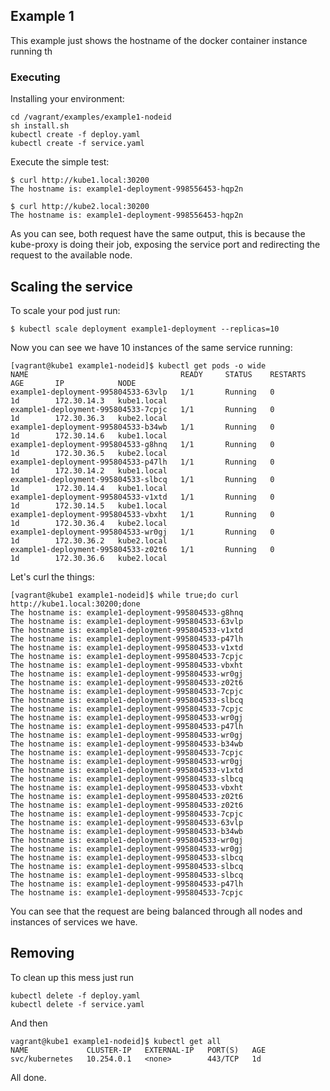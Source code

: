 ## Example 1 ##

This example just shows the hostname of the docker container instance running th

### Executing ###

Installing your environment:

```shell
cd /vagrant/examples/example1-nodeid
sh install.sh
kubectl create -f deploy.yaml
kubectl create -f service.yaml
```

Execute the simple test:
```shell
$ curl http://kube1.local:30200
The hostname is: example1-deployment-998556453-hqp2n

$ curl http://kube2.local:30200
The hostname is: example1-deployment-998556453-hqp2n
```
As you can see, both request have the same output, this is because the kube-proxy is doing their job, exposing the service port and redirecting the request to the available node.

## Scaling the service ##

To scale your pod just run: 

```shell
$ kubectl scale deployment example1-deployment --replicas=10
```

Now you can see we have 10 instances of the same service running:
```shell
[vagrant@kube1 example1-nodeid]$ kubectl get pods -o wide
NAME                                  READY     STATUS    RESTARTS   AGE       IP            NODE
example1-deployment-995804533-63vlp   1/1       Running   0          1d        172.30.14.3   kube1.local
example1-deployment-995804533-7cpjc   1/1       Running   0          1d        172.30.36.3   kube2.local
example1-deployment-995804533-b34wb   1/1       Running   0          1d        172.30.14.6   kube1.local
example1-deployment-995804533-g8hnq   1/1       Running   0          1d        172.30.36.5   kube2.local
example1-deployment-995804533-p47lh   1/1       Running   0          1d        172.30.14.2   kube1.local
example1-deployment-995804533-slbcq   1/1       Running   0          1d        172.30.14.4   kube1.local
example1-deployment-995804533-v1xtd   1/1       Running   0          1d        172.30.14.5   kube1.local
example1-deployment-995804533-vbxht   1/1       Running   0          1d        172.30.36.4   kube2.local
example1-deployment-995804533-wr0gj   1/1       Running   0          1d        172.30.36.2   kube2.local
example1-deployment-995804533-z02t6   1/1       Running   0          1d        172.30.36.6   kube2.local
```

Let's curl the things:

```shell
[vagrant@kube1 example1-nodeid]$ while true;do curl http://kube1.local:30200;done
The hostname is: example1-deployment-995804533-g8hnq
The hostname is: example1-deployment-995804533-63vlp
The hostname is: example1-deployment-995804533-v1xtd
The hostname is: example1-deployment-995804533-p47lh
The hostname is: example1-deployment-995804533-v1xtd
The hostname is: example1-deployment-995804533-7cpjc
The hostname is: example1-deployment-995804533-vbxht
The hostname is: example1-deployment-995804533-wr0gj
The hostname is: example1-deployment-995804533-z02t6
The hostname is: example1-deployment-995804533-7cpjc
The hostname is: example1-deployment-995804533-slbcq
The hostname is: example1-deployment-995804533-7cpjc
The hostname is: example1-deployment-995804533-wr0gj
The hostname is: example1-deployment-995804533-p47lh
The hostname is: example1-deployment-995804533-wr0gj
The hostname is: example1-deployment-995804533-b34wb
The hostname is: example1-deployment-995804533-7cpjc
The hostname is: example1-deployment-995804533-wr0gj
The hostname is: example1-deployment-995804533-v1xtd
The hostname is: example1-deployment-995804533-slbcq
The hostname is: example1-deployment-995804533-vbxht
The hostname is: example1-deployment-995804533-z02t6
The hostname is: example1-deployment-995804533-z02t6
The hostname is: example1-deployment-995804533-7cpjc
The hostname is: example1-deployment-995804533-63vlp
The hostname is: example1-deployment-995804533-b34wb
The hostname is: example1-deployment-995804533-wr0gj
The hostname is: example1-deployment-995804533-wr0gj
The hostname is: example1-deployment-995804533-slbcq
The hostname is: example1-deployment-995804533-slbcq
The hostname is: example1-deployment-995804533-slbcq
The hostname is: example1-deployment-995804533-p47lh
The hostname is: example1-deployment-995804533-7cpjc

``` 
You can see that the request are being balanced through all nodes and instances of services we have.

## Removing ##
To clean up this mess just run

```shell
kubectl delete -f deploy.yaml
kubectl delete -f service.yaml
```

And then

```shell
vagrant@kube1 example1-nodeid]$ kubectl get all
NAME             CLUSTER-IP   EXTERNAL-IP   PORT(S)   AGE
svc/kubernetes   10.254.0.1   <none>        443/TCP   1d
```

All done.
